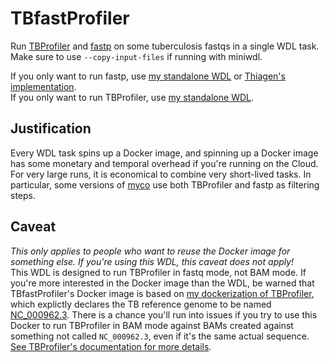 # TBfastProfiler
Run [TBProfiler](https://github.com/jodyphelan/TBProfiler) and [fastp](https://www.ncbi.nlm.nih.gov/pmc/articles/PMC6129281/) on some tuberculosis fastqs in a single WDL task. Make sure to use `--copy-input-files` if running with miniwdl.

If you only want to run fastp, use [my standalone WDL](https://github.com/aofarrel/fastp-wdl) or [Thiagen's implementation](https://github.com/theiagen/public_health_viral_genomics/blob/d75e99bd471413ed9315fb31183dcff934d79204/tasks/task_read_clean.wdl#L250).  
If you only want to run TBProfiler, use [my standalone WDL](https://github.com/aofarrel/tb_profiler).

## Justification
Every WDL task spins up a Docker image, and spinning up a Docker image has some monetary and temporal overhead if you're running on the Cloud. For very large runs, it is economical to combine very short-lived tasks. In particular, some versions of [myco](github.com/aofarrel/myco) use both TBProfiler and fastp as filtering steps.

## Caveat
*This only applies to people who want to reuse the Docker image for something else. If you're using this WDL, this caveat does not apply!*  
This WDL is designed to run TBProfiler in fastq mode, not BAM mode. If you're more interested in the Docker image than the WDL, be warned that TBfastProfiler's Docker image is based on [my dockerization of TBProfiler](https://github.com/aofarrel/tb_profiler/blob/main/Dockerfile), which explictly declares the TB reference genome to be named [NC_000962.3](https://www.ncbi.nlm.nih.gov/nuccore/NC_000962.3). There is a chance you'll run into issues if you try to use this Docker to run TBProfiler in BAM mode against BAMs created against something not called `NC_000962.3`, even if it's the same actual sequence. [See TBProfiler's documentation for more details](https://github.com/jodyphelan/TBProfiler/tree/v4.4.2#running-with-an-existing-bam-file).
